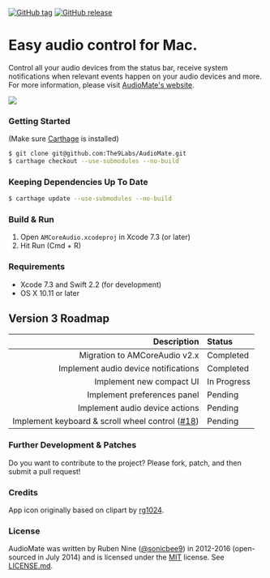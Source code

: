 [![GitHub tag](https://img.shields.io/github/tag/The9Labs/AudioMate.svg)](https://github.com/rnine/AMCoreAudio)
[![GitHub release](https://img.shields.io/github/release/The9Labs/AudioMate.svg)](https://github.com/rnine/AMCoreAudio)

# Easy audio control for Mac.

Control all your audio devices from the status bar, receive system notifications when relevant events happen on your audio devices and more. For more information, please visit [AudioMate's website](http://audiomateapp.com).

<img src="https://github.com/The9Labs/AudioMate/raw/v3/Artwork/AudioMate_v3_Screenshot.png" class="center">

### Getting Started

(Make sure [Carthage](https://github.com/Carthage/Carthage) is installed)

```bash
$ git clone git@github.com:The9Labs/AudioMate.git
$ carthage checkout --use-submodules --no-build
```

### Keeping Dependencies Up To Date

```bash
$ carthage update --use-submodules --no-build
```

### Build & Run

1. Open `AMCoreAudio.xcodeproj` in Xcode 7.3 (or later)
2. Hit Run (Cmd + R)

### Requirements

* Xcode 7.3 and Swift 2.2 (for development)
* OS X 10.11 or later

## Version 3 Roadmap

| Description       | Status|
| -------------:|:-------------
| Migration to AMCoreAudio v2.x| Completed|
| Implement audio device notifications| Completed|
| Implement new compact UI| In Progress|
| Implement preferences panel| Pending|
| Implement audio device actions| Pending|
| Implement keyboard & scroll wheel control ([#18](https://github.com/The9Labs/AudioMate/issues/18))| Pending|

### Further Development & Patches

Do you want to contribute to the project? Please fork, patch, and then submit a pull request!

### Credits

App icon originally based on clipart by [rg1024](https://openclipart.org/detail/20507/robot-carrying-things-1).

### License

AudioMate was written by Ruben Nine ([@sonicbee9](https://twitter.com/sonicbee9)) in 2012-2016 (open-sourced in July 2014) and is licensed under the [MIT](http://opensource.org/licenses/MIT) license. See [LICENSE.md](LICENSE.md).

